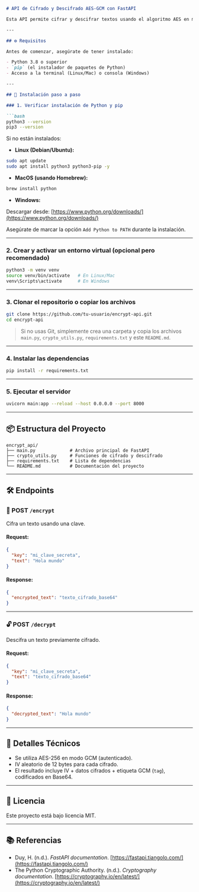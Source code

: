 ````markdown
# API de Cifrado y Descifrado AES-GCM con FastAPI

Esta API permite cifrar y descifrar textos usando el algoritmo AES en modo GCM (Galois/Counter Mode) con claves de hasta 256 bits. Está desarrollada con FastAPI, lo que proporciona alto rendimiento, documentación automática y validación de datos.

---

## ⚙️ Requisitos

Antes de comenzar, asegúrate de tener instalado:

- Python 3.8 o superior
- `pip` (el instalador de paquetes de Python)
- Acceso a la terminal (Linux/Mac) o consola (Windows)

---

## 🚀 Instalación paso a paso

### 1. Verificar instalación de Python y pip

```bash
python3 --version
pip3 --version
````

Si no están instalados:

* **Linux (Debian/Ubuntu):**

```bash
sudo apt update
sudo apt install python3 python3-pip -y
```

* **MacOS (usando Homebrew):**

```bash
brew install python
```

* **Windows:**

Descargar desde: [https://www.python.org/downloads/](https://www.python.org/downloads/)

Asegúrate de marcar la opción `Add Python to PATH` durante la instalación.

---

### 2. Crear y activar un entorno virtual (opcional pero recomendado)

```bash
python3 -m venv venv
source venv/bin/activate   # En Linux/Mac
venv\Scripts\activate      # En Windows
```

---

### 3. Clonar el repositorio o copiar los archivos

```bash
git clone https://github.com/tu-usuario/encrypt-api.git
cd encrypt-api
```

> Si no usas Git, simplemente crea una carpeta y copia los archivos `main.py`, `crypto_utils.py`, `requirements.txt` y este `README.md`.

---

### 4. Instalar las dependencias

```bash
pip install -r requirements.txt
```

---

### 5. Ejecutar el servidor

```bash
uvicorn main:app --reload --host 0.0.0.0 --port 8000
```

---

## 📦 Estructura del Proyecto

```
encrypt_api/
├── main.py             # Archivo principal de FastAPI
├── crypto_utils.py     # Funciones de cifrado y descifrado
├── requirements.txt    # Lista de dependencias
└── README.md           # Documentación del proyecto
```

---

## 🛠️ Endpoints

### 🔐 POST `/encrypt`

Cifra un texto usando una clave.

#### Request:

```json
{
  "key": "mi_clave_secreta",
  "text": "Hola mundo"
}
```

#### Response:

```json
{
  "encrypted_text": "texto_cifrado_base64"
}
```

---

### 🔓 POST `/decrypt`

Descifra un texto previamente cifrado.

#### Request:

```json
{
  "key": "mi_clave_secreta",
  "text": "texto_cifrado_base64"
}
```

#### Response:

```json
{
  "decrypted_text": "Hola mundo"
}
```

---

## 🔐 Detalles Técnicos

* Se utiliza AES-256 en modo GCM (autenticado).
* IV aleatorio de 12 bytes para cada cifrado.
* El resultado incluye IV + datos cifrados + etiqueta GCM (`tag`), codificados en Base64.

---

## 🧾 Licencia

Este proyecto está bajo licencia MIT.

---

## 📚 Referencias

* Duy, H. (n.d.). *FastAPI documentation*. [https://fastapi.tiangolo.com/](https://fastapi.tiangolo.com/)
* The Python Cryptographic Authority. (n.d.). *Cryptography documentation*. [https://cryptography.io/en/latest/](https://cryptography.io/en/latest/)

```

